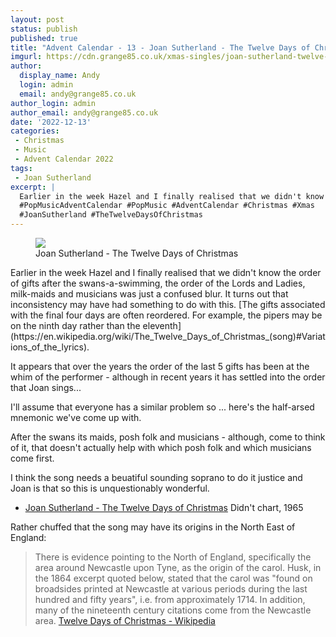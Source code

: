 ```yaml
---
layout: post
status: publish
published: true
title: "Advent Calendar - 13 - Joan Sutherland - The Twelve Days of Christmas"
imgurl: https://cdn.grange85.co.uk/xmas-singles/joan-sutherland-twelve-days-disc.jpg 
author:
  display_name: Andy
  login: admin
  email: andy@grange85.co.uk
author_login: admin
author_email: andy@grange85.co.uk
date: '2022-12-13'
categories:
 - Christmas
 - Music
 - Advent Calendar 2022
tags:
 - Joan Sutherland
excerpt: |
  Earlier in the week Hazel and I finally realised that we didn't know the order of gifts after the swans-a-swimming, the order of the Lords and Ladies, mild-maids and musicians was just a confused blur.
  #PopMusicAdventCalendar #PopMusic #AdventCalendar #Christmas #Xmas
  #JoanSutherland #TheTwelveDaysOfChristmas 
---
```

<figure class="aligncenter"><img src="https://cdn.grange85.co.uk/xmas-singles/joan-sutherland-twelve-days-disc.jpg" class="img-responsive" /><figcaption>Joan Sutherland - The Twelve Days of Christmas</figcaption></figure>
Earlier in the week Hazel and I finally realised that we didn't know the order of gifts after the swans-a-swimming, the order of the Lords and Ladies, milk-maids and musicians was just a confused blur. It turns out that inconsistency may have had something to do with this. [The gifts associated with the final four days are often reordered. For example, the pipers may be on the ninth day rather than the eleventh](https://en.wikipedia.org/wiki/The_Twelve_Days_of_Christmas_(song)#Variations_of_the_lyrics).

It appears that over the years the order of the last 5 gifts has been at the whim of the performer - although in recent years it has settled into the order that Joan sings...

I'll assume that everyone has a similar problem so ... here's the half-arsed mnemonic we've come up with.

After the swans its maids, posh folk and musicians  - although, come to think of it, that doesn't actually help with which posh folk and which musicians come first.

I think the song needs a beuatiful sounding soprano to do it justice and Joan is that so this is unquestionably wonderful.

 - [Joan Sutherland - The Twelve Days of Christmas](https://www.youtube.com/watch?v=OTFDX1-rXcg) Didn't chart, 1965

Rather chuffed that the song may have its origins in the North East of England: 

> There is evidence pointing to the North of England, specifically the area around Newcastle upon Tyne, as the origin of the carol. Husk, in the 1864 excerpt quoted below, stated that the carol was "found on broadsides printed at Newcastle at various periods during the last hundred and fifty years", i.e. from approximately 1714. In addition, many of the nineteenth century citations come from the Newcastle area.
[Twelve Days of Christmas - Wikipedia](https://en.wikipedia.org/wiki/The_Twelve_Days_of_Christmas_(song)#Origins)
